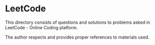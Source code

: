 # LeetCode

This directory consists of questions and solutions to problems asked in LeetCode - Online Coding platform.

The author respects and provides proper references to materials used.
